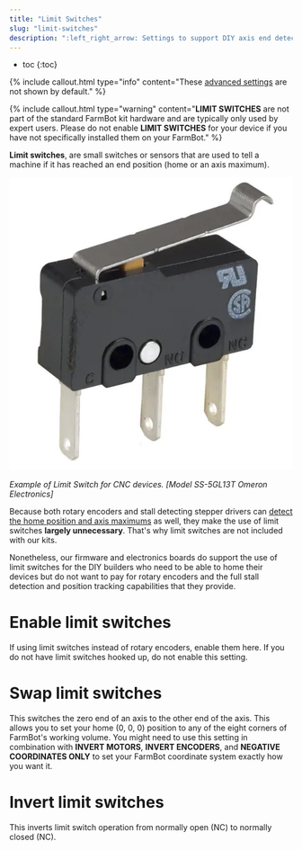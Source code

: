 ```yaml
---
title: "Limit Switches"
slug: "limit-switches"
description: ":left_right_arrow: Settings to support DIY axis end detection.\n[Open these settings in the app](https://my.farm.bot/app/designer/settings?highlight=limit_switches)"
---
```


* toc
{:toc}

{%
include callout.html
type="info"
content="These [advanced settings](../settings/parameter-management.md#show-advanced-settings) are not shown by default."
%}

{%
include callout.html
type="warning"
content="**LIMIT SWITCHES** are not part of the standard FarmBot kit hardware and are typically only used by expert users. Please do not enable **LIMIT SWITCHES** for your device if you have not specifically installed them on your FarmBot."
%}

**Limit switches**, are small switches or sensors that are used to tell a machine if it has reached an end position (home or an axis maximum).

![limit switch](_images/limit_switch.jpg)

_Example of Limit Switch for CNC devices.  [Model SS-5GL13T  Omeron Electronics]_

Because both rotary encoders and stall detecting stepper drivers can [detect the home position and axis maximums](stall-detection.md) as well, they make the use of limit switches **largely unnecessary**. That's why limit switches are not included with our kits.

Nonetheless, our firmware and electronics boards do support the use of limit switches for the DIY builders who need to be able to home their devices but do not want to pay for rotary encoders and the full stall detection and position tracking capabilities that they provide.

# Enable limit switches

If using limit switches instead of rotary encoders, enable them here. If you do not have limit switches hooked up, do not enable this setting.

# Swap limit switches

This switches the zero end of an axis to the other end of the axis. This allows you to set your home (0, 0, 0) position to any of the eight corners of FarmBot's working volume. You might need to use this setting in combination with **INVERT MOTORS**, **INVERT ENCODERS**, and **NEGATIVE COORDINATES ONLY** to set your FarmBot coordinate system exactly how you want it.

# Invert limit switches

This inverts limit switch operation from normally open (NC) to normally closed (NC).
